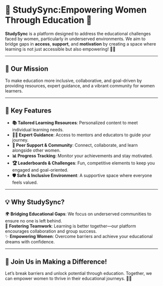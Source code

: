 # 🌟 **StudySync:Empowering Women Through Education** 🌟

**StudySync** is a platform designed to address the educational challenges faced by women, particularly in underserved environments. We aim to bridge gaps in **access**, **support**, and **motivation** by creating a space where learning is not just accessible but also empowering! 💪✨

---

## 🎯 **Our Mission**  
To make education more inclusive, collaborative, and goal-driven by providing resources, expert guidance, and a vibrant community for women learners.  

---

## 🚀 **Key Features**  

- **📚 Tailored Learning Resources**: Personalized content to meet individual learning needs.  
- **🧑‍🏫 Expert Guidance**: Access to mentors and educators to guide your journey.  
- **🤝 Peer Support & Community**: Connect, collaborate, and learn alongside other women.  
- **📊 Progress Tracking**: Monitor your achievements and stay motivated.  
- **🏆 Leaderboards & Challenges**: Fun, competitive elements to keep you engaged and goal-oriented.  
- **🛡️ Safe & Inclusive Environment**: A supportive space where everyone feels valued.  

---

## 💡 **Why StudySync?**  

🌍 **Bridging Educational Gaps**: We focus on underserved communities to ensure no one is left behind.  
🤗 **Fostering Teamwork**: Learning is better together—our platform encourages collaboration and group success.  
✨ **Empowering Women**: Overcome barriers and achieve your educational dreams with confidence.  

---

## 🌈 **Join Us in Making a Difference!**  

Let’s break barriers and unlock potential through education. Together, we can empower women to thrive in their educational journeys. 🌟💼  
